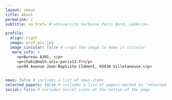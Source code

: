 ```yaml
---
layout: about
title: About
permalink: /
subtitle: <a href='#'>Université Sorbonne Paris Nord, LAGA</a>. 

profile:
  align: right
  image: prof_pic.jpg
  image_circular: false # crops the image to make it circular
   more_info: >
     <p>Bureau A301, </p>
     <p>chabi@math.univ-paris13.fr</p>
     <p>99 Avenue Jean-Baptiste Clément, 93430 Villetaneuse.</p>
     

news: false # includes a list of news items
selected_papers: false # includes a list of papers marked as "selected={true}"
social: false # includes social icons at the bottom of the page
---
```

